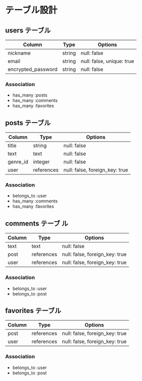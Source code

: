 # テーブル設計

## users テーブル

| Column               | Type       | Options                        |
| -------------------- | ---------- | ------------------------------ |
| nickname             | string     | null: false                    |
| email                | string     | null: false, unique: true      |
| encrypted_password   | string     | null: false                    |

### Association

- has_many :posts
- has_many :comments
- has_many :favorites  
     
## posts テーブル

| Column                 | Type       | Options                        |
| ---------------------- | ---------- | -------------------------------|
| title                  | string     | null: false                    |
| text                   | text       | null: false                    |
| genre_id               | integer    | null: false                    |
| user                   | references | null: false, foreign_key: true | 
                                                                          
### Association  
  
- belongs_to :user  
- has_many :comments
- has_many :favorites
     
## comments テーブ  ル 
     
| Column                 | Type       | Options                        |
| ---------------------- | ---------- | -------------------------------|
| text                   | text       | null: false                    |
| post                   | references | null: false, foreign_key: true |
| user                   | references | null: false, foreign_key: true |
     
### Association  
  
- belongs_to :user
- belongs_to :post
  
## favorites テーブル     
     
| Column                 | Type       | Options                        |
| ---------------------- | ---------- | -------------------------------|
| post                   | references | null: false, foreign_key: true |
| user                   | references | null: false, foreign_key: true |
  
### Association  
  
- belongs_to :user  
- belongs_to :post
  